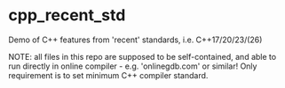# cpp_recent_std
Demo of C++ features from 'recent' standards, i.e. C++17/20/23/(26)

NOTE: all files in this repo are supposed to be self-contained, 
and able to run directly in online compiler - e.g. 'onlinegdb.com' or similar!
Only requirement is to set minimum C++ compiler standard.

